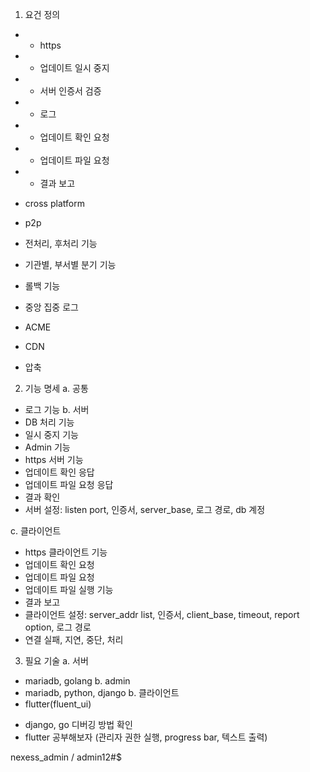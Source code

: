1. 요건 정의
  - * https
  - * 업데이트 일시 중지
  - * 서버 인증서 검증
  - * 로그 
  - * 업데이트 확인 요청
  - * 업데이트 파일 요청
  - * 결과 보고

  - cross platform
  - p2p
  - 전처리, 후처리 기능
  - 기관별, 부서별 분기 기능
  - 롤백 기능
  - 중앙 집중 로그
  - ACME 
  - CDN
  - 압축

2. 기능 명세
  a. 공통
  - 로그 기능
  b. 서버
  - DB 처리 기능
  - 일시 중지 기능
  - Admin 기능
  - https 서버 기능
  - 업데이트 확인 응답
  - 업데이트 파일 요청 응답
  - 결과 확인
  - 서버 설정: listen port, 인증서, server_base, 로그 경로, db 계정
  
  c. 클라이언트 
  - https 클라이언트 기능
  - 업데이트 확인 요청
  - 업데이트 파일 요청
  - 업데이트 파일 실행 기능
  - 결과 보고
  - 클라이언트 설정: server_addr list, 인증서, client_base, timeout, report option, 로그 경로
  - 연결 실패, 지연, 중단, 처리

3. 필요 기술
  a. 서버
  - mariadb, golang
  b. admin
  - mariadb, python, django
  b. 클라이언트
  - flutter(fluent_ui)

* django, go 디버깅 방법 확인
* flutter 공부해보자 
  (관리자 권한 실행, progress bar, 텍스트 출력)

nexess_admin / admin12#$